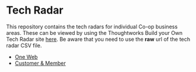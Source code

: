 # Tech Radar

This repository contains the tech radars for individual Co-op business areas.  These can be viewed by using the Thoughtworks Build your Own Tech Radar site [here](https://radar.thoughtworks.com/).  Be aware that you need to use the **raw** url of the tech radar CSV file.

* [One Web](https://radar.thoughtworks.com/?sheetId=https%3A%2F%2Fraw.githubusercontent.com%2Fcoopdigital%2Ftech-radar%2Fmaster%2Fone-web.csv)
* [Customer & Member](https://radar.thoughtworks.com/?sheetId=https%3A%2F%2Fraw.githubusercontent.com%2Fcoopdigital%2Ftech-radar%2Fmaster%2Fmembership-tech-radar.csv)
